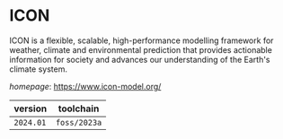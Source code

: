 # ICON

ICON is a flexible, scalable, high-performance modelling framework for weather, climate and environmental prediction that provides actionable information for society and advances our understanding of the Earth's climate system.

*homepage*: <https://www.icon-model.org/>

version | toolchain
--------|----------
``2024.01`` | ``foss/2023a``
